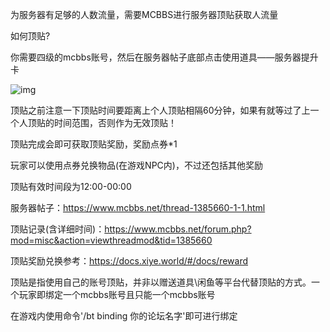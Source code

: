 为服务器有足够的人数流量，需要MCBBS进行服务器顶贴获取人流量

如何顶贴?

你需要四级的mcbbs账号，然后在服务器帖子底部点击使用道具——服务器提升卡

![img](https://tangbao-1301296093.cos.ap-shanghai.myqcloud.com/xiye/docs/imag/docs/mcbbs.png)

顶贴之前注意一下顶贴时间要距离上个人顶贴相隔60分钟，如果有就等过了上一个人顶贴的时间范围，否则作为无效顶贴！

顶贴完成会即可获取顶贴奖励，奖励点券*1

玩家可以使用点券兑换物品(在游戏NPC内)，不过还包括其他奖励

顶贴有效时间段为12:00-00:00

服务器帖子：https://www.mcbbs.net/thread-1385660-1-1.html

顶贴记录(含详细时间)：https://www.mcbbs.net/forum.php?mod=misc&action=viewthreadmod&tid=1385660

顶贴奖励兑换参考：https://docs.xiye.world/#/docs/reward

顶贴是指使用自己的账号顶贴，并非以赠送道具\闲鱼等平台代替顶贴的方式。一个玩家即绑定一个mcbbs账号且只能一个mcbbs账号

在游戏内使用命令'/bt binding 你的论坛名字'即可进行绑定